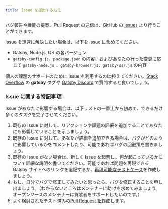 ```yaml
---
title: Issue を提出する方法
---
```


バグ報告や機能の提案、Pull Request の送信は、GitHub の [Issues](https://github.com/gatsbyjs/gatsby/issues) より行うことができます。

Issue を迅速に解決したい場合は、以下を Issue に含めてください。

- Gatsby, Node.js, OS の各バージョン
- `gatsby-config.js`、`package.json` の内容、およびあなたの行った変更に応じて `gatsby-node.js` 、`gatsby-browser.js`、`gatsby-ssr.js` の内容

個人の課題のサポートのために Issue を利用するのは控えてください。[Stack Overflow](https://stackoverflow.com/questions/ask?tags=gatsby) の **gatsby** タグや [Gatsby Discord](https://gatsby.dev/discord) で質問すると良いでしょう。

### Issue に関する特記事項

Issue があなたに影響する場合は、以下リストの一番上から初めて、できるだけ多くのタスクを完了させてください。

1. 既存の Issue に対して、リアクションや課題の詳細を追加することであなたにも影響していることを示しましょう。
2. 既存の Issue に対して、あなたが詳細を追加できる場合は、バグがどのように影響しているかをコメントしたり、可能であればバグの回避策を書きましょう。
3. 既存の Issue がない場合は、新しく Issue を起票し、何が起こっているかについて詳細な説明を書いてください。可能であれば問題を再現できる Gatsby サイトへのリンクを追記するか、[再現可能なテストケース](/contributing/how-to-make-a-reproducible-test-case/)を作成しましょう。
4. もし、自分でバグで修正してみたいと思ったら、バグを修正することを申し出ましょう。（わからないところはメンテナーに助けを求めてみましょう。オープンソースのメンテナーは貢献者をサポートしたいのです。）
5. よく検討されたテスト済みの[Pull Request を作成](/contributing/how-to-open-a-pull-request/)します。
